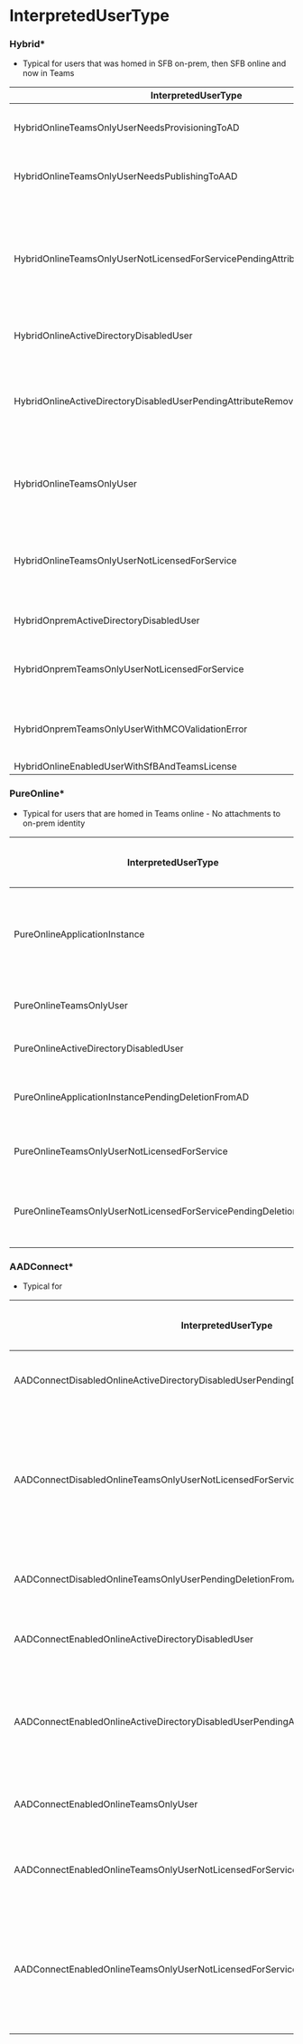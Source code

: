 # InterpretedUserType


### Hybrid* 
- Typical for users that was homed in SFB on-prem, then SFB online and now in Teams 


| InterpretedUserType | Description | Solution / What you should/can do | 
| ------------------- | ----------- | --------------------------------- | 
| HybridOnlineTeamsOnlyUserNeedsProvisioningToAD	| Changes are made and needs to be synced	| You should wait for the AAD sync, and then do at Get-CsOnlineUser to check the UserType again to see if anything needs to be done | 
| HybridOnlineTeamsOnlyUserNeedsPublishingToAAD | Changes are made and needs to be synced | You should wait for the AAD sync, and then do at Get-CsOnlineUser to check the UserType again to see if anything needs to be done | 
| HybridOnlineTeamsOnlyUserNotLicensedForServicePendingAttributeRemovalFromAD | The user don’t have a licens for MS Teams and there might be some old SFB attributes in on-prem AD that’s needs to be cleared	 | First step would be to assign a licens to the user (E3 & E5 fx.) and then wait for licens to check effect, check back on the user a little latter (10 min.'ish) The user status should change to "HybridOnlineTeamsOnlyUser" if not then do a Get-CsOnlineUser and check UserType for a new status - As mentioned you might need to remove old SFB attributes. Look for attributes with msRTCSIP-* |
| HybridOnlineActiveDirectoryDisabledUser	| The user is disable in on-prem AD | Enable the user in on-prem AD and then do a sync to AAD	 |
| HybridOnlineActiveDirectoryDisabledUserPendingAttributeRemovalFromAD | The user is disable in on-prem AD and there is a issue with the old SFB attributes | Assign a licens (E3 & E5 fx), but only if the user has OnPremLineURI and RegistrarPool is set and OnPremLineURIMauallySet to false. Otherwise to might need to enable the user first, then remove all old SFB attributes and let the user get "AADConnectEnabledOnlineTeamsOnlyUser" status and then assign a phone number |
| HybridOnlineTeamsOnlyUser | User comes from SFB online and is in Hybridmode beacause of that | You don’t need to to anything - Only if you wish to change the user to "AADConnectEnabledOnlineTeamsOnlyUser" then you need to clean up the old SFB attributtes in on-prem AAD |
| HybridOnlineTeamsOnlyUserNotLicensedForService | User does not have a vaild licens to use Teams | Assign a licens (E3 & E5 fx), but only if the user has OnPremLineURI and RegistrarPool is set and OnPremLineURIMauallySet to false. Otherwise to might need to enable the user first, then remove all old SFB attributes and let the user get "AADConnectEnabled" status |
| HybridOnpremActiveDirectoryDisabledUser | User is disable in on-prem AD | Enable the user in on-prem AD and then do a sync to AAD |
| HybridOnpremTeamsOnlyUserNotLicensedForService | User is disable in on-prem AD and does not have a licens | Enable the user in on-prem AD and then do a sync to AAD and Assign a licens (E3 & E5 fx) |
| HybridOnpremTeamsOnlyUserWithMCOValidationError | User has an error realted to MCOValidation attribute | "Run Get-CsOnlineUser "Username" | select-object MCOValidationError | Format-List" to determined what is wrong |
| HybridOnlineEnabledUserWithSfBAndTeamsLicense | | |

### PureOnline* 
- Typical for users that are homed in Teams online - No attachments to on-prem identity


| InterpretedUserType | Description | Solution / What you should/can do | 
| ------------------- | ----------- | --------------------------------- | 
| PureOnlineApplicationInstance | This is an Teams applications (AA & CQ) | The 'SA' is ready to be processed, you can assigne a phonenumber and added to a AA or CQ |
| PureOnlineTeamsOnlyUser | User is homed in the cloud | Nothing, the user is ready for what you wish |
| PureOnlineActiveDirectoryDisabledUser | User is disabled | Enable the user in Azure AD |
| PureOnlineApplicationInstancePendingDeletionFromAD | Deleted user | This is a deleted application - Chose another user |
| PureOnlineTeamsOnlyUserNotLicensedForService | User needs a licens | Assign a Teams licens to the user (E3 or E5 fx.) |
| PureOnlineTeamsOnlyUserNotLicensedForServicePendingDeletionFromAD | User needs a licens and is a process of being deleted | If licens is assigned, the user could be ready for Teams direct routing |

### AADConnect*
- Typical for 

| InterpretedUserType | Description | Solution / What you should/can do | 
| ------------------- | ----------- | --------------------------------- | 
| AADConnectDisabledOnlineActiveDirectoryDisabledUserPendingDeletionFromAD | User might be deleted in AAD | Enable user in AD and sync the user to AAD | 
| AADConnectDisabledOnlineTeamsOnlyUserNotLicensedForServicePendingDeletionFromAD | User might be deleted in AAD | Enable user in AD and sync the user to AAD and then Assign a Teams licens to the user (E3 or E5 fx.) |
| AADConnectDisabledOnlineTeamsOnlyUserPendingDeletionFromAD | User might be deleted in AAD | Enable user in AD and sync the user to AAD |
| AADConnectEnabledOnlineActiveDirectoryDisabledUser | | Enable user in AD and sync the user to AAD | 
| AADConnectEnabledOnlineActiveDirectoryDisabledUserPendingAttributeRemovalFromAD | Enable the user in on-prem AD, then sync to AAD  | You may need to remove old SFB attribtues in AD staring with msRTCSIP-* |
| AADConnectEnabledOnlineTeamsOnlyUser | | User is ready for Teams direct routing |
| AADConnectEnabledOnlineTeamsOnlyUserNotLicensedForService | User needs a licens | Assign a Teams licens to the user (E3 or E5 fx.) |
| AADConnectEnabledOnlineTeamsOnlyUserNotLicensedForServicePendingAttributeRemovalFromAD | | Assign a Teams licens to the user (E3 or E5 fx.) - SFB attributes in on-prem AD needs to be checked |
